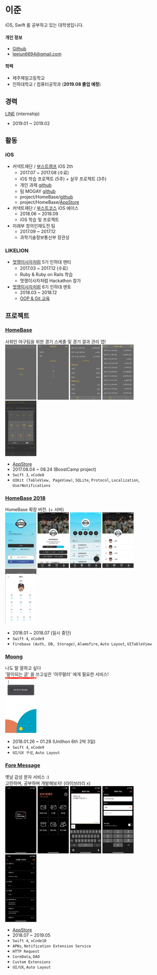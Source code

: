 # 이준

iOS, Swift 를 공부하고 있는 대학생입니다.

#### 개인 정보
- [Github](https://github.com/leejun6694)
- leejun6694@gmail.com

#### 학력
- 제주제일고등학교
- 인하대학교 / 컴퓨터공학과 (**2019.08 졸업 예정**)

## 경력
[LINE](https://linepluscorp.com/) (internship)
- 2019.01 ~ 2019.02

## 활동
### iOS
- 커넥트재단 / [부스트캠프](http://boostcamp.connect.or.kr/) iOS 2th
  - 2017.07 ~ 2017.08 (수료)
  - iOS 학습 프로젝트 (5주) + 실무 프로젝트 (3주)
  - 개인 과제 [github](https://github.com/leejun6694/BoostCamp_iOS_kooma)
  - 팀 MOGAY [github](https://github.com/leejun6694/BoostCamp_mogay)
  - project/HomeBase/[github](https://github.com/leejun6694/HomeBase)
  - project/HomeBase/[AppStore](https://itunes.apple.com/kr/app/homebase-for-baseball-team/id1279185667?l=en&mt=8)
- 커넥트재단 / [부스트코스](https://www.edwith.org/boostcourse-ios) iOS 에이스
  - 2018.06 ~ 2018.09
  - iOS 학습 및 프로젝트
- 미래부 창의인재도전 팀
  - 2017.09 ~ 2017.12
  - 과학기술정보통신부 장관상

### LIKELION
- [멋쟁이사자처럼](https://likelion.net/) 5기 인하대 멘티   
  - 2017.03 ~ 2017.12 (수료)
  - Ruby & Ruby on Rails 학습
  - 멋쟁이사자처럼 Hackathon 참가
- [멋쟁이사자처럼](https://likelion.net/) 6기 인하대 멘토  
  - 2018.03 ~ 2018.12
  - [OOP & Git 교육](https://slides.com/leejun6694)

## 프로젝트
### [HomeBase](https://github.com/leejun6694/HomeBase)
사회인 야구팀을 위한 경기 스케줄 및 경기 결과 관리 앱!  
<img src="images/HomeBase/team_register.png" width="100"> <img src="images/HomeBase/player_register.png" width="100"> <img src="images/HomeBase/main.png" width="100"> <img src="images/HomeBase/schedule.png" width="100"> <img src="images/HomeBase/player_record.png" width="100">
- [AppStore](https://apps.apple.com/kr/app/homebase-for-baseball-team/id1279185667)
- 2017.08.04 ~ 08.24 (BoostCamp project)
- `Swift 3`, `xCode8`
- `UIKit (TableView, PageView)`, `SQLite`, `Protocol`, `Localization`, `UserNotifications`

### [HomeBase 2018](https://github.com/leejun6694/HomeBase_iOS)
HomeBase 확장 버전. (+ 서버)  
<img src="images/HomeBase_2018/login.png" width="100"> <img src="images/HomeBase_2018/main_tabbar.png" width="100"> <img src="images/HomeBase_2018/main_schedule_tabbar.png" width="100"> <img src="images/HomeBase_2018/main_team_tabbar.png" width="100"> <img src="images/HomeBase_2018/main_record_batter.png" width="100">
- 2018.01 ~ 2018.07 (일시 중단)
- `Swift 4`, `xCode9`
- `Firebase (Auth, DB, Storage)`, `Alamofire`, `Auto Layout`, `UITableView`

### [Moong](https://github.com/leejun6694/MOONG_iOS)
나도 말 잘하고 싶다  
'말이되는 글' 을 쓰고싶은 '아무말러' 에게 필요한 서비스!  
<img src="images/Moong/sample.gif" width="100">
- 2018.01.26 ~ 01.28 (Unithon 6th 2박 3일)
- `Swift 4`, `xCode9`
- `UI/UX 구성`, `Auto Layout`

### [Fore Message](https://github.com/leejun6694/ForeMessage_iOS)
옛날 감성 문자 서비스 :)  
고민하며, 공부하며  개발해보자! (라이브러리 x)  
<img src="images/ForeMessage/launch_screen.jpg" width="100">
<img src="images/ForeMessage/main.jpg" width="100">
<img src="images/ForeMessage/message_write.jpg" width="100">
<img src="images/ForeMessage/message_send.jpg" width="100">
<img src="images/ForeMessage/receive_box.jpg" width="100">
- [AppStore](https://apps.apple.com/kr/app/foremessage/id1463129451)
- 2018.07 ~ 2019.05
- `Swift 4`, `xCode10`
- `APNs`, `Notification Extension Service`
- `HTTP Request`
- `CoreData`, `DAO`
- `Custom Extensions`
- `UI/UX`, `Auto Layout`
